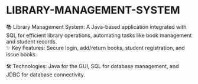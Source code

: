 # LIBRARY-MANAGEMENT-SYSTEM
📚 Library Management System: A Java-based application integrated with SQL for efficient library operations, automating tasks like book management and student records.  
✨ Key Features: Secure login, add/return books, student registration, and issue books.

🛠 Technologies: Java for the GUI, SQL for database management, and JDBC for database connectivity.
